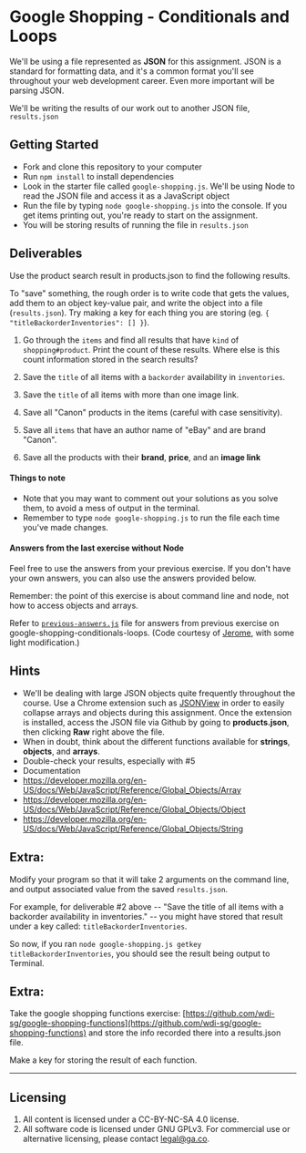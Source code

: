 # Google Shopping - Conditionals and Loops

We'll be using a file represented as **JSON** for this assignment. JSON is a standard for formatting data, and it's a common format you'll see throughout your web development career. Even more important will be parsing JSON.

We'll be writing the results of our work out to another JSON file, `results.json`

## Getting Started
* Fork and clone this repository to your computer
* Run `npm install` to install dependencies
* Look in the starter file called `google-shopping.js`. We'll be using Node to read the JSON file and access it as a JavaScript object
* Run the file by typing `node google-shopping.js` into the console. If you get items printing out, you're ready to start on the assignment.
* You will be storing results of running the file in `results.json`

## Deliverables

Use the product search result in products.json to find the following results.

To "save" something, the rough order is to write code that gets the values, add them to an object key-value pair, and write the object into a file (`results.json`). Try making a key for each thing you are storing (eg. `{ "titleBackorderInventories": [] }`).

1. Go through the `items` and find all results that have `kind` of `shopping#product`. Print the count of these results. Where else is this count information stored in the search results?

2. Save the `title` of all items with a `backorder` availability in `inventories`.

3. Save the `title` of all items with more than one image link.

4. Save all "Canon" products in the items (careful with case sensitivity).

5. Save all `items` that have an author name of "eBay" and are brand "Canon".

6. Save all the products with their **brand**, **price**, and an **image link**

#### Things to note

* Note that you may want to comment out your solutions as you solve them, to avoid a mess of output in the terminal.
* Remember to type `node google-shopping.js` to run the file each time you've made changes.

#### Answers from the last exercise without Node

Feel free to use the answers from your previous exercise. If you don't have your own answers, you can also use the answers provided below.

Remember: the point of this exercise is about command line and node, not how to access objects and arrays.

Refer to [`previous-answers.js`](previous-answers.js) file for answers from previous exercise on google-shopping-conditionals-loops. (Code courtesy of [Jerome](https://github.com/stonefruit/google-shopping-conditionals-loops/blob/4e926e4d9e73335c622ac76737bf69eb4b108e0f/script.js), with some light modification.)

## Hints

* We'll be dealing with large JSON objects quite frequently throughout the course. Use a Chrome extension such as [JSONView](https://chrome.google.com/webstore/detail/jsonview/chklaanhfefbnpoihckbnefhakgolnmc) in order to easily collapse arrays and objects during this assignment. Once the extension is installed, access the JSON file via Github by going to **products.json**, then clicking **Raw** right above the file.
* When in doubt, think about the different functions available for **strings**, **objects**, and **arrays**.
* Double-check your results, especially with #5
* Documentation
* https://developer.mozilla.org/en-US/docs/Web/JavaScript/Reference/Global_Objects/Array
* https://developer.mozilla.org/en-US/docs/Web/JavaScript/Reference/Global_Objects/Object
* https://developer.mozilla.org/en-US/docs/Web/JavaScript/Reference/Global_Objects/String

## Extra:

Modify your program so that it will take 2 arguments on the command line, and output associated value from the saved `results.json`.

For example, for deliverable #2 above -- "Save the title of all items with a backorder availability in inventories." -- you might have stored that result under a key called: `titleBackorderInventories`.

So now, if you ran `node google-shopping.js getkey titleBackorderInventories`, you should see the result being output to Terminal.

## Extra:
Take the google shopping functions exercise: [https://github.com/wdi-sg/google-shopping-functions](https://github.com/wdi-sg/google-shopping-functions) and store the info recorded there into a results.json file.

Make a key for storing the result of each function.

---

## Licensing
1. All content is licensed under a CC-BY-NC-SA 4.0 license.
2. All software code is licensed under GNU GPLv3. For commercial use or alternative licensing, please contact legal@ga.co.
